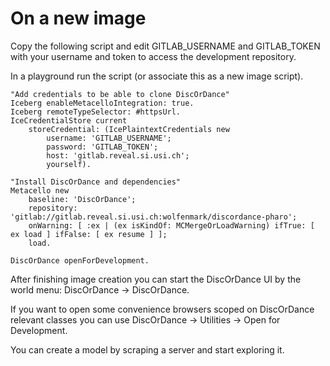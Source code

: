 # On a new image

Copy the following script and edit GITLAB_USERNAME and GITLAB_TOKEN with your username and token to access the development repository.

In a playground run the script (or associate this as a new image script).

```smalltalk
"Add credentials to be able to clone DiscOrDance"
Iceberg enableMetacelloIntegration: true.
Iceberg remoteTypeSelector: #httpsUrl.
IceCredentialStore current
    storeCredential: (IcePlaintextCredentials new
        username: 'GITLAB_USERNAME';
        password: 'GITLAB_TOKEN';
        host: 'gitlab.reveal.si.usi.ch';
        yourself).

"Install DiscOrDance and dependencies"
Metacello new
    baseline: 'DiscOrDance';
    repository: 'gitlab://gitlab.reveal.si.usi.ch:wolfenmark/discordance-pharo';
	onWarning: [ :ex | (ex isKindOf: MCMergeOrLoadWarning) ifTrue: [ ex load ] ifFalse: [ ex resume ] ];
    load.

DiscOrDance openForDevelopment.
```

After finishing image creation you can start the DiscOrDance UI by the world menu: DiscOrDance -> DiscOrDance.

If you want to open some convenience browsers scoped on DiscOrDance relevant classes you can use DiscOrDance -> Utilities -> Open for Development.

You can create a model by scraping a server and start exploring it.
